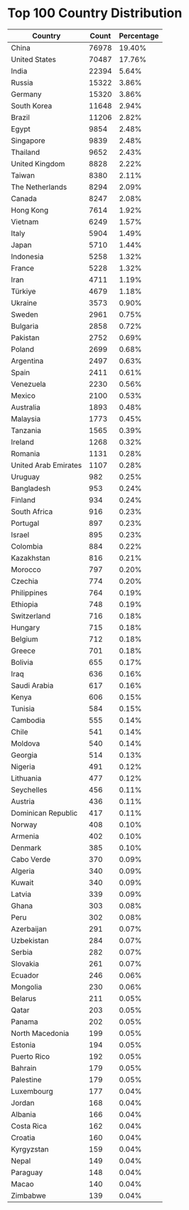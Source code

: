 # Top 100 Country Distribution
| Country | Count | Percentage |
|----|----|----|
| China | 76978 | 19.40% |
| United States | 70487 | 17.76% |
| India | 22394 | 5.64% |
| Russia | 15322 | 3.86% |
| Germany | 15320 | 3.86% |
| South Korea | 11648 | 2.94% |
| Brazil | 11206 | 2.82% |
| Egypt | 9854 | 2.48% |
| Singapore | 9839 | 2.48% |
| Thailand | 9652 | 2.43% |
| United Kingdom | 8828 | 2.22% |
| Taiwan | 8380 | 2.11% |
| The Netherlands | 8294 | 2.09% |
| Canada | 8247 | 2.08% |
| Hong Kong | 7614 | 1.92% |
| Vietnam | 6249 | 1.57% |
| Italy | 5904 | 1.49% |
| Japan | 5710 | 1.44% |
| Indonesia | 5258 | 1.32% |
| France | 5228 | 1.32% |
| Iran | 4711 | 1.19% |
| Türkiye | 4679 | 1.18% |
| Ukraine | 3573 | 0.90% |
| Sweden | 2961 | 0.75% |
| Bulgaria | 2858 | 0.72% |
| Pakistan | 2752 | 0.69% |
| Poland | 2699 | 0.68% |
| Argentina | 2497 | 0.63% |
| Spain | 2411 | 0.61% |
| Venezuela | 2230 | 0.56% |
| Mexico | 2100 | 0.53% |
| Australia | 1893 | 0.48% |
| Malaysia | 1773 | 0.45% |
| Tanzania | 1565 | 0.39% |
| Ireland | 1268 | 0.32% |
| Romania | 1131 | 0.28% |
| United Arab Emirates | 1107 | 0.28% |
| Uruguay | 982 | 0.25% |
| Bangladesh | 953 | 0.24% |
| Finland | 934 | 0.24% |
| South Africa | 916 | 0.23% |
| Portugal | 897 | 0.23% |
| Israel | 895 | 0.23% |
| Colombia | 884 | 0.22% |
| Kazakhstan | 816 | 0.21% |
| Morocco | 797 | 0.20% |
| Czechia | 774 | 0.20% |
| Philippines | 764 | 0.19% |
| Ethiopia | 748 | 0.19% |
| Switzerland | 716 | 0.18% |
| Hungary | 715 | 0.18% |
| Belgium | 712 | 0.18% |
| Greece | 701 | 0.18% |
| Bolivia | 655 | 0.17% |
| Iraq | 636 | 0.16% |
| Saudi Arabia | 617 | 0.16% |
| Kenya | 606 | 0.15% |
| Tunisia | 584 | 0.15% |
| Cambodia | 555 | 0.14% |
| Chile | 541 | 0.14% |
| Moldova | 540 | 0.14% |
| Georgia | 514 | 0.13% |
| Nigeria | 491 | 0.12% |
| Lithuania | 477 | 0.12% |
| Seychelles | 456 | 0.11% |
| Austria | 436 | 0.11% |
| Dominican Republic | 417 | 0.11% |
| Norway | 408 | 0.10% |
| Armenia | 402 | 0.10% |
| Denmark | 385 | 0.10% |
| Cabo Verde | 370 | 0.09% |
| Algeria | 340 | 0.09% |
| Kuwait | 340 | 0.09% |
| Latvia | 339 | 0.09% |
| Ghana | 303 | 0.08% |
| Peru | 302 | 0.08% |
| Azerbaijan | 291 | 0.07% |
| Uzbekistan | 284 | 0.07% |
| Serbia | 282 | 0.07% |
| Slovakia | 261 | 0.07% |
| Ecuador | 246 | 0.06% |
| Mongolia | 230 | 0.06% |
| Belarus | 211 | 0.05% |
| Qatar | 203 | 0.05% |
| Panama | 202 | 0.05% |
| North Macedonia | 199 | 0.05% |
| Estonia | 194 | 0.05% |
| Puerto Rico | 192 | 0.05% |
| Bahrain | 179 | 0.05% |
| Palestine | 179 | 0.05% |
| Luxembourg | 177 | 0.04% |
| Jordan | 168 | 0.04% |
| Albania | 166 | 0.04% |
| Costa Rica | 162 | 0.04% |
| Croatia | 160 | 0.04% |
| Kyrgyzstan | 159 | 0.04% |
| Nepal | 149 | 0.04% |
| Paraguay | 148 | 0.04% |
| Macao | 140 | 0.04% |
| Zimbabwe | 139 | 0.04% |
